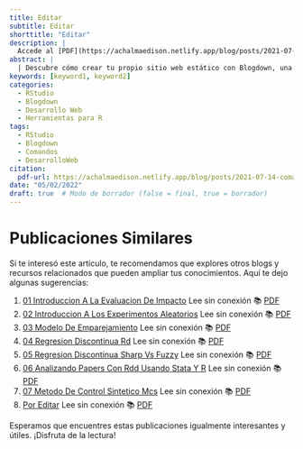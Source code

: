 ```yaml
---
title: Editar
subtitle: Editar
shorttitle: "Editar"
description: |
  Accede al [PDF](https://achalmaedison.netlify.app/blog/posts/2021-07-14-comandos-blogdown/index.pdf) completo aquí.
abstract: |
  | Descubre cómo crear tu propio sitio web estático con Blogdown, una herramienta poderosa que combina R Markdown y Hugo. Aprende a usar comandos sencillos para personalizar, construir y alojar tu sitio web de manera fácil y rápida. ¡Comienza tu proyecto web hoy mismo!
keywords: [keyword1, keyword2]
categories:
  - RStudio
  - Blogdown
  - Desarrollo Web
  - Herramientas para R
tags:
  - RStudio
  - Blogdown
  - Comandos
  - DesarrolloWeb
citation:
  pdf-url: https://achalmaedison.netlify.app/blog/posts/2021-07-14-comandos-blogdown/index.pdf
date: "05/02/2022"
draft: true  # Modo de borrador (false = final, true = borrador)
---
```





# Publicaciones Similares

Si te interesó este artículo, te recomendamos que explores otros blogs y recursos relacionados que pueden ampliar tus conocimientos. Aquí te dejo algunas sugerencias:


1. [01 Introduccion A La Evaluacion De Impacto](https://achalmaedison.netlify.app/econometria/06-evaluacion-impacto/2022-04-04-01-introduccion-a-la-evaluacion-de-impacto) Lee sin conexión 📚 [PDF](https://achalmaedison.netlify.app/econometria/06-evaluacion-impacto/2022-04-04-01-introduccion-a-la-evaluacion-de-impacto/index.pdf)
2. [02 Introduccion A Los Experimentos Aleatorios](https://achalmaedison.netlify.app/econometria/06-evaluacion-impacto/2022-04-11-02-introduccion-a-los-experimentos-aleatorios) Lee sin conexión 📚 [PDF](https://achalmaedison.netlify.app/econometria/06-evaluacion-impacto/2022-04-11-02-introduccion-a-los-experimentos-aleatorios/index.pdf)
3. [03 Modelo De Emparejamiento](https://achalmaedison.netlify.app/econometria/06-evaluacion-impacto/2022-04-18-03-modelo-de-emparejamiento) Lee sin conexión 📚 [PDF](https://achalmaedison.netlify.app/econometria/06-evaluacion-impacto/2022-04-18-03-modelo-de-emparejamiento/index.pdf)
4. [04 Regresion Discontinua Rd](https://achalmaedison.netlify.app/econometria/06-evaluacion-impacto/2022-04-25-04-regresion-discontinua-rd) Lee sin conexión 📚 [PDF](https://achalmaedison.netlify.app/econometria/06-evaluacion-impacto/2022-04-25-04-regresion-discontinua-rd/index.pdf)
5. [05 Regresion Discontinua Sharp Vs Fuzzy](https://achalmaedison.netlify.app/econometria/06-evaluacion-impacto/2022-05-02-05-regresion-discontinua-sharp-vs-fuzzy) Lee sin conexión 📚 [PDF](https://achalmaedison.netlify.app/econometria/06-evaluacion-impacto/2022-05-02-05-regresion-discontinua-sharp-vs-fuzzy/index.pdf)
6. [06 Analizando Papers Con Rdd Usando Stata Y R](https://achalmaedison.netlify.app/econometria/06-evaluacion-impacto/2022-05-09-06-analizando-papers-con-rdd-usando-stata-y-r) Lee sin conexión 📚 [PDF](https://achalmaedison.netlify.app/econometria/06-evaluacion-impacto/2022-05-09-06-analizando-papers-con-rdd-usando-stata-y-r/index.pdf)
7. [07 Metodo De Control Sintetico Mcs](https://achalmaedison.netlify.app/econometria/06-evaluacion-impacto/2022-05-16-07-metodo-de-control-sintetico-mcs) Lee sin conexión 📚 [PDF](https://achalmaedison.netlify.app/econometria/06-evaluacion-impacto/2022-05-16-07-metodo-de-control-sintetico-mcs/index.pdf)
8. [Por Editar](https://achalmaedison.netlify.app/econometria/06-evaluacion-impacto/2024-03-31-por-editar) Lee sin conexión 📚 [PDF](https://achalmaedison.netlify.app/econometria/06-evaluacion-impacto/2024-03-31-por-editar/index.pdf)


Esperamos que encuentres estas publicaciones igualmente interesantes y útiles. ¡Disfruta de la lectura!


